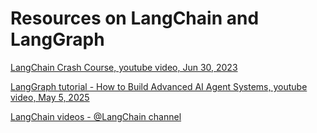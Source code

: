 # Resources on LangChain and LangGraph


[LangChain Crash Course, youtube video, Jun 30, 2023](https://www.youtube.com/watch?v=nAmC7SoVLd8&list=PLeo1K3hjS3uu0N_0W6giDXzZIcB07Ng_F)

[LangGraph tutorial - How to Build Advanced AI Agent Systems, youtube video,  May 5, 2025](https://www.youtube.com/watch?v=1w5cCXlh7JQ)

[LangChain videos - @LangChain channel ](https://www.youtube.com/@LangChain)
